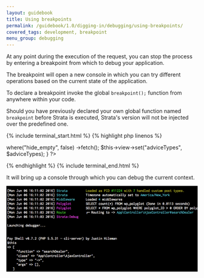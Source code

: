 ```yaml
---
layout: guidebook
title: Using breakpoints
permalink: /guidebook/1.0/digging-in/debugging/using-breakpoints/
covered_tags: development, breakpoint
menu_group: debugging
---
```


At any point during the execution of the request, you can stop the process by entering a breakpoint from which to debug your application.

The breakpoint will open a new console in which you can try different operations based on the current state of the application.

To declare a breakpoint invoke the global `breakpoint();` function from anywhere within your code.

Should you have previously declared your own global function named `breakpoint` before Strata is executed, Strata's version will not be injected over the predefined one.

{% include terminal_start.html %}
{% highlight php linenos %}
<?php
namespace App\Controller;

use App\Model\Taxonomy\ExpertAdviceType;

class ExpertAdviceTypeController extends AppController
{
    public function index()
    {
        breakpoint();

        $adviceTypes = ExpertAdviceType::repo()
            ->where("hide_empty", false)
            ->fetch();

        $this->view->set("adviceTypes", $adviceTypes);
    }
?>
{% endhighlight %}
{% include terminal_end.html %}

It will bring up a console through which you can debug the current context.

![Breakpoint output](/assets/images/breakpoint-sample.png)
